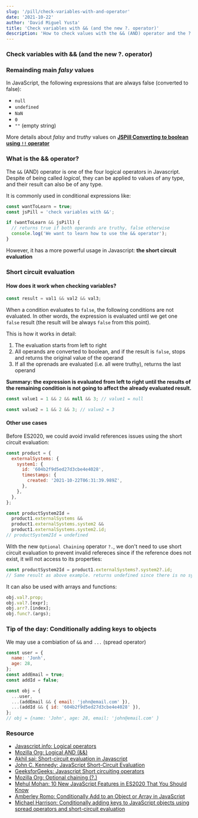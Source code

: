 ```yaml
---
slug: '/pill/check-variables-with-and-operator'
date: '2021-10-22'
author: 'David Miguel Yusta'
title: 'Check variables with && (and the new ?. operator)'
description: 'How to check values with the && (AND) operator and the ?. (optional chaning) operator'
---
```


### Check variables with && (and the new ?. operator)

### Remainding main _falsy_ values

In JavaScript, the following expressions that are always false (converted to false):

- `null`
- `undefined`
- `NaN`
- `0`
- `""` (empty string)

More details about _falsy_ and _truthy_ values on **[JSPill Converting to boolean using `!!` operator](../using-!!operator/README.md)**

### What is the && operator?

The `&&` (AND) operator is one of the four logical operators in Javascript. Despite of being called _logical_, they can be applied to values of any type, and their result can also be of any type.

It is commonly used in conditional expressions like:

```js
const wantToLearn = true;
const jsPill = 'check variables with &&';

if (wantToLearn && jsPill) {
  // returns true if both operands are truthy, false otherwise
  console.log('We want to learn how to use the && operator');
}
```

However, it has a more powerful usage in Javascript: **the short circuit evaluation**

### Short circuit evaluation

#### How does it work when checking variables?

```js
const result = val1 && val2 && val3;
```

When a condition evaluates to `false`, the following conditions are not evaluated. In other words, the expression is evaluated until we get one `false` result (the result will be always `false` from this point).

This is how it works in detail:

1. The evaluation starts from left to right
2. All operands are converted to boolean, and if the result is `false`, stops and returns the original value of the operand
3. If all the oprenads are evaluated (i.e. all were truthy), returns the last operand

**Summary: the expression is evaluated from left to right until the results of the remaining condition is not going to affect the already evaluated result.**

```js
const value1 = 1 && 2 && null && 3; // value1 = null

const value2 = 1 && 2 && 3; // value2 = 3
```

#### Other use cases

Before ES2020, we could avoid invalid references issues using the short circuit evaluation:

```js
const product = {
  externalSystems: {
    system1: {
      id: '604b2f9d5ed27d3cbe4e4028',
      timestamps: {
        created: '2021-10-22T06:31:39.989Z',
      },
    },
  },
};

const productSystem2Id =
  product1.externalSystems &&
  product1.externalSystems.system2 &&
  product1.externalSystems.system2.id;
// productSystem2Id = undefined
```

With the new `Optional Chaining` operator `?.`, we don't need to use short circuit evaluation to prevent invalid refereces since if the reference does not exist, it will not access to its properties:

```js
const productSystem2Id = product1.externalSystems?.system2?.id;
// Same result as above example. returns undefined since there is no system2
```

It can also be used with arrays and functions:

```js
obj.val?.prop;
obj.val?.[expr];
obj.arr?.[index];
obj.func?.(args);
```

### Tip of the day: Conditionally adding keys to objects

We may use a combiation of `&&` and `...` (spread operator)

```js
const user = {
  name: 'Jonh',
  age: 28,
};
const addEmail = true;
const addId = false;

const obj = {
  ...user,
  ...(addEmail && { email: 'john@email.com' }),
  ...(addId && { id: '604b2f9d5ed27d3cbe4e4028' }),
};
// obj = {name: 'John', age: 28, email: 'john@email.com' }
```

### Resource

- [Javascript.info: Logical operators](https://javascript.info/logical-operators)
- [Mozilla Org: Logical AND (&&)](https://developer.mozilla.org/en-US/docs/Web/JavaScript/Reference/Operators/Logical_AND)
- [Akhil sai: Short-circuit evaluation in Javascript](https://dev.to/akhil_001/short-circuit-evaluation-in-javascript-3o5a)
- [John C. Kennedy: JavaScript Short-Circuit Evaluation](https://medium.com/@codejockie/javascript-short-circuit-evaluation-b81cb493d992)
- [GeeksforGeeks: Javascript Short circuiting operators](https://www.geeksforgeeks.org/javascript-short-circuiting/)
- [Mozilla Org: Optional chaining (?.)](https://developer.mozilla.org/en-US/docs/Web/JavaScript/Reference/Operators/Optional_chaining)
- [Mehul Mohan: 10 New JavaScript Features in ES2020 That You Should Know](https://www.freecodecamp.org/news/javascript-new-features-es2020/)
- [Amberley Romo: Conditionally Add to an Object or Array in JavaScript](https://amberley.dev/blog/2020-09-07-conditionally-add-to-array-or-obj/)
- [Michael Harrison: Conditionally adding keys to JavaScript objects using spread operators and short-circuit evaluation](https://medium.com/@mikeh91/conditionally-adding-keys-to-javascript-objects-using-spread-operators-and-short-circuit-evaluation-acf157488ede)
